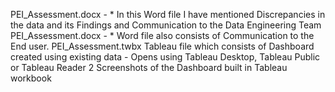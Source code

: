 PEI_Assessment.docx - * In this Word file I have mentioned Discrepancies in the data and its Findings and Communication to the Data Engineering Team
PEI_Assessment.docx - *  Word file also consists of Communication to the End user.
PEI_Assessment.twbx  Tableau file which consists of Dashboard created using existing data - Opens using Tableau Desktop, Tableau Public or Tableau Reader
2 Screenshots of the Dashboard built in Tableau workbook
